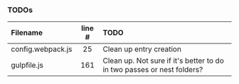 ### TODOs
| Filename | line # | TODO
|:------|:------:|:------
| config.webpack.js | 25 | Clean up entry creation
| gulpfile.js | 161 | Clean up. Not sure if it's better to do in two passes or nest folders?